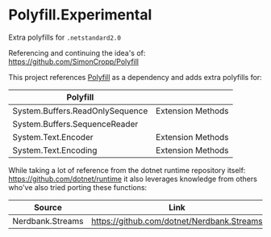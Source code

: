 # Polyfill.Experimental

Extra polyfills for `.netstandard2.0`

Referencing and continuing the idea's of: https://github.com/SimonCropp/Polyfill

This project references [Polyfill](https://github.com/SimonCropp/Polyfill) as a dependency and adds extra polyfills for:

| Polyfill | |
|-|-|
| System.Buffers.ReadOnlySequence<T> | Extension Methods |
| System.Buffers.SequenceReader<T> | |
| System.Text.Encoder | Extension Methods |
| System.Text.Encoding | Extension Methods |


While taking a lot of reference from the dotnet runtime repository itself: https://github.com/dotnet/runtime it also leverages knowledge from others who've also tried porting these functions:

| Source | Link |
|-|-|
| Nerdbank.Streams | https://github.com/dotnet/Nerdbank.Streams

